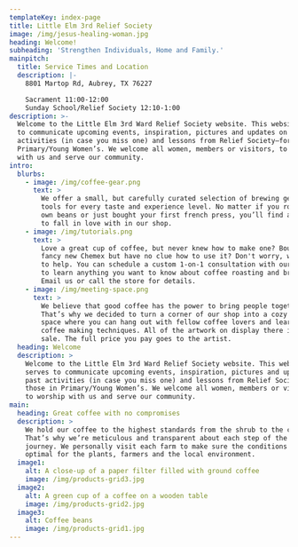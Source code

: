 ```yaml
---
templateKey: index-page
title: Little Elm 3rd Relief Society
image: /img/jesus-healing-woman.jpg
heading: Welcome!
subheading: 'Strengthen Individuals, Home and Family.'
mainpitch:
  title: Service Times and Location
  description: |-
    8801 Martop Rd, Aubrey, TX 76227

    Sacrament 11:00-12:00
    Sunday School/Relief Society 12:10-1:00
description: >-
  Welcome to the Little Elm 3rd Ward Relief Society website. This website serves
  to communicate upcoming events, inspiration, pictures and updates on past
  activities (in case you miss one) and lessons from Relief Society–for those in
  Primary/Young Women’s. We welcome all women, members or visitors, to worship
  with us and serve our community.
intro:
  blurbs:
    - image: /img/coffee-gear.png
      text: >
        We offer a small, but carefully curated selection of brewing gear and
        tools for every taste and experience level. No matter if you roast your
        own beans or just bought your first french press, you’ll find a gadget
        to fall in love with in our shop.
    - image: /img/tutorials.png
      text: >
        Love a great cup of coffee, but never knew how to make one? Bought a
        fancy new Chemex but have no clue how to use it? Don't worry, we’re here
        to help. You can schedule a custom 1-on-1 consultation with our baristas
        to learn anything you want to know about coffee roasting and brewing.
        Email us or call the store for details.
    - image: /img/meeting-space.png
      text: >
        We believe that good coffee has the power to bring people together.
        That’s why we decided to turn a corner of our shop into a cozy meeting
        space where you can hang out with fellow coffee lovers and learn about
        coffee making techniques. All of the artwork on display there is for
        sale. The full price you pay goes to the artist.
  heading: Welcome
  description: >
    Welcome to the Little Elm 3rd Ward Relief Society website. This website
    serves to communicate upcoming events, inspiration, pictures and updates on
    past activities (in case you miss one) and lessons from Relief Society–for
    those in Primary/Young Women’s. We welcome all women, members or visitors,
    to worship with us and serve our community.
main:
  heading: Great coffee with no compromises
  description: >
    We hold our coffee to the highest standards from the shrub to the cup.
    That’s why we’re meticulous and transparent about each step of the coffee’s
    journey. We personally visit each farm to make sure the conditions are
    optimal for the plants, farmers and the local environment.
  image1:
    alt: A close-up of a paper filter filled with ground coffee
    image: /img/products-grid3.jpg
  image2:
    alt: A green cup of a coffee on a wooden table
    image: /img/products-grid2.jpg
  image3:
    alt: Coffee beans
    image: /img/products-grid1.jpg
---
```


